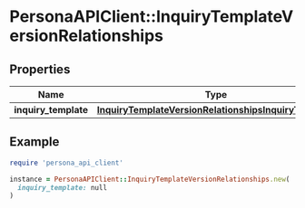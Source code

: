 # PersonaAPIClient::InquiryTemplateVersionRelationships

## Properties

| Name | Type | Description | Notes |
| ---- | ---- | ----------- | ----- |
| **inquiry_template** | [**InquiryTemplateVersionRelationshipsInquiryTemplate**](InquiryTemplateVersionRelationshipsInquiryTemplate.md) |  | [optional] |

## Example

```ruby
require 'persona_api_client'

instance = PersonaAPIClient::InquiryTemplateVersionRelationships.new(
  inquiry_template: null
)
```

